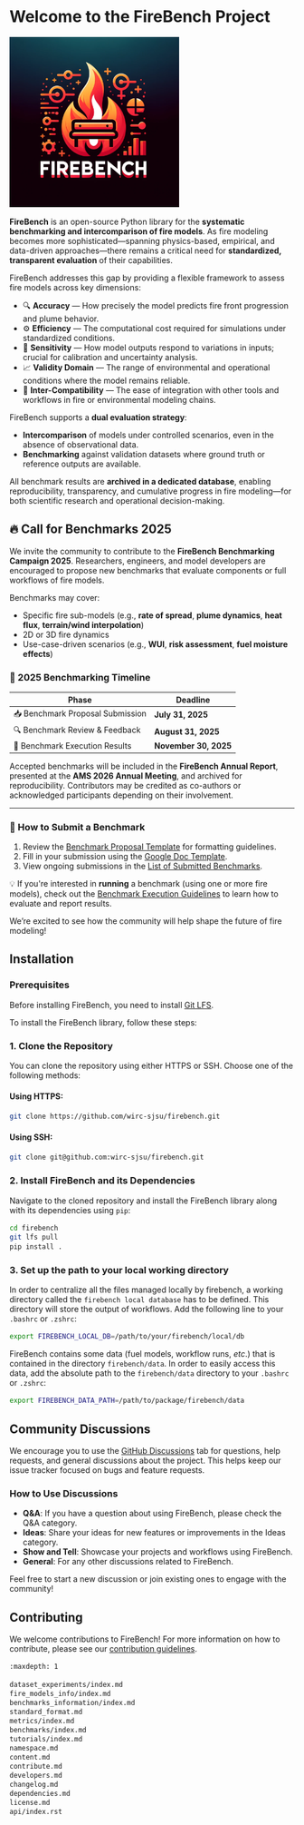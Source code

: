 # Welcome to the FireBench Project

<img src="_static/images/firebench_logo.png" alt="FireBench Logo" width="300px">


**FireBench** is an open-source Python library for the **systematic benchmarking and intercomparison of fire models**. As fire modeling becomes more sophisticated—spanning physics-based, empirical, and data-driven approaches—there remains a critical need for **standardized, transparent evaluation** of their capabilities.

FireBench addresses this gap by providing a flexible framework to assess fire models across key dimensions:

- 🔍 **Accuracy** — How precisely the model predicts fire front progression and plume behavior.  
- ⚙️ **Efficiency** — The computational cost required for simulations under standardized conditions.  
- 🎯 **Sensitivity** — How model outputs respond to variations in inputs; crucial for calibration and uncertainty analysis.  
- 📈 **Validity Domain** — The range of environmental and operational conditions where the model remains reliable.  
- 🔗 **Inter-Compatibility** — The ease of integration with other tools and workflows in fire or environmental modeling chains.

FireBench supports a **dual evaluation strategy**:
- **Intercomparison** of models under controlled scenarios, even in the absence of observational data.
- **Benchmarking** against validation datasets where ground truth or reference outputs are available.

All benchmark results are **archived in a dedicated database**, enabling reproducibility, transparency, and cumulative progress in fire modeling—for both scientific research and operational decision-making.

## 🔥 Call for Benchmarks 2025

We invite the community to contribute to the **FireBench Benchmarking Campaign 2025**. Researchers, engineers, and model developers are encouraged to propose new benchmarks that evaluate components or full workflows of fire models.

Benchmarks may cover:
- Specific fire sub-models (e.g., **rate of spread**, **plume dynamics**, **heat flux**, **terrain/wind interpolation**)
- 2D or 3D fire dynamics
- Use-case-driven scenarios (e.g., **WUI**, **risk assessment**, **fuel moisture effects**)

### 📅 2025 Benchmarking Timeline

| Phase                          | Deadline             |
|-------------------------------|----------------------|
| 📥 Benchmark Proposal Submission | **July 31, 2025**     |
| 🔍 Benchmark Review & Feedback   | **August 31, 2025**   |
| 🚀 Benchmark Execution Results   | **November 30, 2025** |

Accepted benchmarks will be included in the **FireBench Annual Report**, presented at the **AMS 2026 Annual Meeting**, and archived for reproducibility. Contributors may be credited as co-authors or acknowledged participants depending on their involvement.

---

### 📄 How to Submit a Benchmark

1. Review the [Benchmark Proposal Template](benchmarks_information/index.md) for formatting guidelines.
2. Fill in your submission using the [Google Doc Template](https://docs.google.com/document/d/19RXwEnl81XxUfCWXOCUENFV-ZB4iz16faCDsJatddc8/edit?usp=sharing).
3. View ongoing submissions in the [List of Submitted Benchmarks](https://docs.google.com/spreadsheets/d/1Ee2G6FgD-c-5fu-oPcsI3ApyQnPQvxZJwKqVOYqtj28/edit?usp=sharing).

💡 If you're interested in **running** a benchmark (using one or more fire models), check out the [Benchmark Execution Guidelines](benchmarks_information/index.md) to learn how to evaluate and report results.

We’re excited to see how the community will help shape the future of fire modeling!

## Installation

### Prerequisites

Before installing FireBench, you need to install [Git LFS](https://git-lfs.github.com/).

To install the FireBench library, follow these steps:

### 1. Clone the Repository

You can clone the repository using either HTTPS or SSH. Choose one of the following methods:

#### Using HTTPS:
```bash
git clone https://github.com/wirc-sjsu/firebench.git
```

#### Using SSH:
```bash
git clone git@github.com:wirc-sjsu/firebench.git
```

### 2. Install FireBench and its Dependencies

Navigate to the cloned repository and install the FireBench library along with its dependencies using `pip`:

```bash
cd firebench
git lfs pull
pip install .
```

### 3. Set up the path to your local working directory

In order to centralize all the files managed locally by firebench, a working directory called the `firebench local database` has to be defined.
This directory will store the output of workflows.
Add the following line to your `.bashrc` or `.zshrc`:
```bash
export FIREBENCH_LOCAL_DB=/path/to/your/firebench/local/db
```

FireBench contains some data (fuel models, workflow runs, *etc*.) that is contained in the directory `firebench/data`. 
In order to easily access this data, add the absolute path to the `firebench/data` directory to your `.bashrc` or `.zshrc`:
```bash
export FIREBENCH_DATA_PATH=/path/to/package/firebench/data
```

## Community Discussions

We encourage you to use the [GitHub Discussions](https://github.com/wirc-sjsu/firebench/discussions) tab for questions, help requests, and general discussions about the project. This helps keep our issue tracker focused on bugs and feature requests.

### How to Use Discussions

- **Q&A**: If you have a question about using FireBench, please check the Q&A category.
- **Ideas**: Share your ideas for new features or improvements in the Ideas category.
- **Show and Tell**: Showcase your projects and workflows using FireBench.
- **General**: For any other discussions related to FireBench.

Feel free to start a new discussion or join existing ones to engage with the community!

## Contributing

We welcome contributions to FireBench! For more information on how to contribute, please see our [contribution guidelines](contribute.md).

```{toctree}
:maxdepth: 1

dataset_experiments/index.md
fire_models_info/index.md
benchmarks_information/index.md
standard_format.md
metrics/index.md
benchmarks/index.md
tutorials/index.md
namespace.md
content.md
contribute.md
developers.md
changelog.md
dependencies.md
license.md
api/index.rst
```
